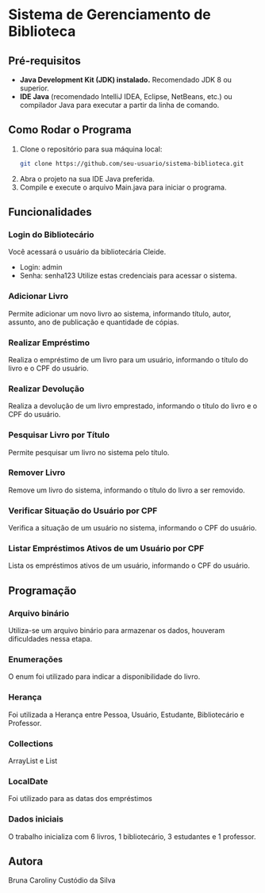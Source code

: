 # Sistema de Gerenciamento de Biblioteca

## Pré-requisitos

- **Java Development Kit (JDK) instalado.** Recomendado JDK 8 ou superior.
- **IDE Java** (recomendado IntelliJ IDEA, Eclipse, NetBeans, etc.) ou compilador Java para executar a partir da linha de comando.

## Como Rodar o Programa

1. Clone o repositório para sua máquina local:
   ```bash
   git clone https://github.com/seu-usuario/sistema-biblioteca.git
2. Abra o projeto na sua IDE Java preferida.
3. Compile e execute o arquivo Main.java para iniciar o programa.
## Funcionalidades
### Login do Bibliotecário
Você acessará o usuário da bibliotecária Cleide.
- Login: admin
- Senha: senha123
Utilize estas credenciais para acessar o sistema.

### Adicionar Livro
Permite adicionar um novo livro ao sistema, informando título, autor, assunto, ano de publicação e quantidade de cópias.

### Realizar Empréstimo
Realiza o empréstimo de um livro para um usuário, informando o título do livro e o CPF do usuário.

### Realizar Devolução
Realiza a devolução de um livro emprestado, informando o título do livro e o CPF do usuário.

### Pesquisar Livro por Título
Permite pesquisar um livro no sistema pelo título.

### Remover Livro
Remove um livro do sistema, informando o título do livro a ser removido.

### Verificar Situação do Usuário por CPF
Verifica a situação de um usuário no sistema, informando o CPF do usuário.

### Listar Empréstimos Ativos de um Usuário por CPF
Lista os empréstimos ativos de um usuário, informando o CPF do usuário.

## Programação
### Arquivo binário
Utiliza-se um arquivo binário para armazenar os dados, houveram dificuldades nessa etapa.

### Enumerações
O enum foi utilizado para indicar a disponibilidade do livro.

### Herança
Foi utilizada a Herança entre Pessoa, Usuário, Estudante, Bibliotecário e Professor.

### Collections
ArrayList e List

### LocalDate
Foi utilizado para as datas dos empréstimos

### Dados iniciais
O trabalho inicializa com 6 livros, 1 bibliotecário, 3 estudantes e 1 professor.

## Autora
Bruna Caroliny Custódio da Silva









